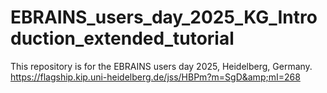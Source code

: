 # EBRAINS_users_day_2025_KG_Introduction_extended_tutorial
This repository is for the EBRAINS users day 2025, Heidelberg, Germany. https://flagship.kip.uni-heidelberg.de/jss/HBPm?m=SgD&amp;mI=268

